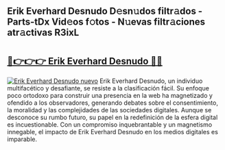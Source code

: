 ## Erik Everhard Desnudo D𝚎sn𝚞dos filtr𝚊dos - Parts-tDx Vid𝚎os f𝚘tos - N𝚞evas filtr𝚊ciones atr𝚊ctivas R3ixL

# <h2><a href="http://mbcz2d4.tromn.icu/?c=Erik+Everhard+Desnudo">🔗👉👉👉 Erik Everhard Desnudo 🔗🔗</a></h2>

[![Erik Everhard Desnudo nuevo](https://i.imgur.com/pEAQMta.gif)](http://mbcz2d4.tromn.icu/?c=Erik+Everhard+Desnudo)
Erik Everhard Desnudo, un individuo multifacético y desafiante, se resiste a la clasificación fácil. Su enfoque poco ortodoxo para construir una presencia en la web ha magnetizado y ofendido a los observadores, generando debates sobre el consentimiento, la moralidad y las complejidades de las sociedades digitales. Aunque se desconoce su rumbo futuro, su papel en la redefinición de la esfera digital es incuestionable. Con un compromiso inquebrantable y un magnetismo innegable, el impacto de Erik Everhard Desnudo en los medios digitales es imparable.
